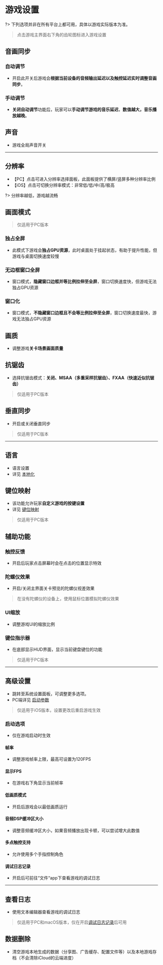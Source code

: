 # 游戏设置

?> 下列选项并非在所有平台上都可用，具体以游戏实际版本为准。

> 点击游戏主界面右下角的齿轮图标进入游戏设置




## 音画同步

### 自动调节
- 开启此开关后游戏会**根据当前设备的音频输出延迟以及触控延迟实时调整音画同步**。

### 手动调节
- **关闭自动调节**功能后，玩家可以**手动调节游戏的音乐延迟**，**数值越大，音乐播放越晚**。




## 声音
- 游戏全局声音开关


----------------

## 分辨率
- 【PC】点击可进入分辨率选择面板，此面板提供了横屏/竖屏多种分辨率比例
- 【iOS】点击可切换分辨率模式：非常低/低/中/高/极高

?> 分辨率越低，游戏越流畅


## 画面模式

> 仅适用于PC版本

### 独占全屏
- 此模式下游戏会**独占GPU资源**，此时桌面处于挂起状态，有助于提升性能，但游戏与桌面切换速度较慢

### 无边框窗口全屏
- 窗口模式，**隐藏窗口边框并等比例拉伸至全屏**，窗口切换速度快，但游戏无法独占GPU资源

### 窗口化
- 窗口模式，**不隐藏窗口边框且不会等比例拉伸至全屏**，窗口切换速度最快，游戏无法独占GPU资源






## 画质
- 调整游戏**关卡场景画面质量**




## 抗锯齿
- 选择抗锯齿模式：**关闭、MSAA（多重采样抗锯齿）、FXAA（快速近似抗锯齿）**

> 仅适用于PC版本




## 垂直同步
- 开启或关闭垂直同步

> 仅适用于PC版本


----------------

## 语言
- 语言设置
- 详见 [本地化](/dlce/localization.md)



## 键位映射
- 该功能允许玩家**自定义游戏的按键设置**
- 详见 [键位映射](/dlce/key_mapping.md)

> 仅适用于PC版本




## 辅助功能

### 触控反馈
- 开启后玩家点击屏幕时会在点击的位置显示特效

### 陀螺仪效果
- 开启/关闭主界面关卡预览的陀螺仪视差效果

> 在没有陀螺仪的设备上，使用鼠标位置模拟陀螺仪效果

### UI缩放
- 调整游戏UI的缩放比例

### 键位指示器
- 在底部显示HUD界面，显示当前键盘键位的功能

> 仅适用于PC版本

----------------

## 高级设置
- 跳转至系统设置面板，可调整更多选项。
- PC端详见 [启动参数](/dlce/commands.md)
> 仅适用于iOS版本，设置更改后重启游戏生效

### 启动选项
- 仅在游戏启动时生效

#### 帧率
- 调整游戏帧率上限，最高可设置为120FPS

#### 显示FPS
- 在游戏右下角显示当前帧率

#### 低画质模式
- 开启后游戏会以最低画质运行

#### 音频DSP缓冲区大小
- 调整音频缓冲区大小，如果音频播放出现卡顿，可以尝试增大此数值

#### 多点触控支持
- 允许使用多个手指控制角色

#### 调试日志记录
- 开启后可前往“文件“app下查看游戏的调试日志

----------------

## 查看日志
- 使用文本编辑器查看游戏的调试日志

> 仅适用于PC和macOS版本，仅在开启[调试日志记录](#调试日志记录)后可用

## 数据删除
- 清空游戏本地生成的数据（分享图、广告缓存、配置文件等）以及本地游戏存档（不会清除iCloud的云端进度）